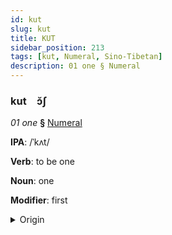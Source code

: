 ```yaml
---
id: kut
slug: kut
title: KUT
sidebar_position: 213
tags: [kut, Numeral, Sino-Tibetan]
description: 01 one § Numeral
---
```


### kut&emsp;<span kind="abugida">ɔ̆ʃ</span>

*01 one* **§** [Numeral](../../tags/Numeral)

**IPA**: /ˈkʌt/

**Verb**: to be one

**Noun**: one

**Modifier**: first

<details>
    <summary>Origin</summary>
    Zou khèt /kʰət˧˩/<br/>
    <em>Sino-Tibetan Language Family</em>
</details>
